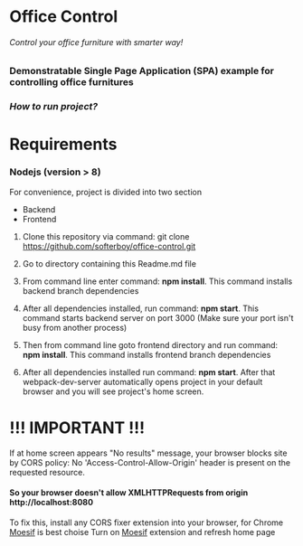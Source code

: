 # Office Control
###### Control your office furniture with smarter way!

### Demonstratable Single Page Application (SPA) example for controlling office furnitures

### *How to run project?*

# Requirements
### Nodejs (version > 8)


For convenience, project is divided into two section
* Backend
* Frontend

1. Clone this repository via command: git clone https://github.com/softerboy/office-control.git
2. Go to directory containing this Readme.md file
3. From command line enter command: <b>npm install</b>. This command installs backend branch dependencies
4. After all dependencies installed, run command: <b>npm start</b>. This command starts backend server on port 3000 (Make sure your port isn't busy from another process)

5. Then from command line goto frontend directory and run command: <b>npm install</b>. This command installs frontend branch dependencies
6. After all dependencies installed run command: <b>npm start</b>. After that webpack-dev-server automatically opens project in your default browser
  and you will see project's home screen.
  
# !!! IMPORTANT !!!
If at home screen appears "No results" message, your browser blocks site by CORS policy: No 'Access-Control-Allow-Origin' header is present on the requested resource.

#### So your browser doesn't allow XMLHTTPRequests from origin http://localhost:8080

To fix this, install any CORS fixer extension into your browser, for Chrome [Moesif](https://chrome.google.com/webstore/detail/moesif-origin-cors-change/digfbfaphojjndkpccljibejjbppifbc?hl=en) is best choise
Turn on [Moesif](https://chrome.google.com/webstore/detail/moesif-origin-cors-change/digfbfaphojjndkpccljibejjbppifbc?hl=en) extension and refresh home page
